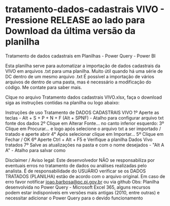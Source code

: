 # tratamento-dados-cadastrais VIVO - Pressione RELEASE ao lado para Download da última versão da planilha
Tratamento de dados cadastrais em Planilhas - Power Query - Power BI

Esta planilha serve para automatizar a importação de dados cadastrais da VIVO em arquivos .txt para uma planilha. 
Muito útil quando há uma série de DC dentro de um mesmo arquivo .txt
É possível a importação de vários arquivos de dentro de uma pasta, mas é necessário a modificação do código. Me contate para saber mais.

Clque no arquivo Tratamento dados cadastrais VIVO.xlsx, faça o download siga as instruções contidas na planilha ou logo abaixo:

Instruções de uso Tratamento de DADOS CADASTRAIS VIVO
1º Aperte as teclas - Alt + S + P + N + F (Alt + SPNF) - Atalho para configurar arquivo txt fonte dos dados
2º Clique em Alterar Fonte... no canto inferior esquerdo:
3º Clique em Procurar... e logo após selecione o arquivo txt a ser importado / tratado e aperte abrir
4° Após selecionar clique em Importar...
5º Clique em Fechar / OK
6º Aperte Ctrl + Alt + F5 e Verifique a planilha Dados Vivo tratados
7º Salve as atualizações na pasta e com o nome desejados - "Alt A A" - Atalho para salvar como

Disclaimer / Aviso legal: 
Este desenvolvedor NÃO se responsabiliza por eventuais erros no tratamento de dados ou análises realizadas pelo analista. É de responsabilidade do USUÁRIO verificar se os DADOS TRATADOS (PLANILHA) estão de acordo com o arquivo original.
Em caso de erro favor notificar joao.barbosa@pc.pi.gov.br ou via github
Obs: Planilha desenvolvida no Power Query - Microsoft Excel 365, alguns recursos podem estar indisponíveis em versões mais antigas (2010, entre outras) e necessitar adicionar o Power Query para o devido funcionamento
